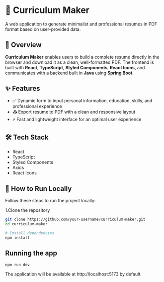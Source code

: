# 📄 Curriculum Maker

A web application to generate minimalist and professional resumes in PDF format based on user-provided data.

## 📝 Overview

**Curriculum Maker** enables users to build a complete resume directly in the browser and download it as a clean, well-formatted PDF. The frontend is built with **React**, **TypeScript**, **Styled Components**, **React Icons**, and communicates with a backend built in **Java** using **Spring Boot**.

## ✨ Features

- ✅ Dynamic form to input personal information, education, skills, and professional experience  
- 📤 Export resume to PDF with a clean and responsive layout  
- ⚡ Fast and lightweight interface for an optimal user experience

## 🛠️ Tech Stack

- React  
- TypeScript  
- Styled Components  
- Axios  
- React Icons  

## 🚀 How to Run Locally

Follow these steps to run the project locally:

1.Clone the repository
```bash
git clone https://github.com/your-username/curriculum-maker.git
cd curriculum-maker

# Install dependencies
npm install
```
## Running the app
```bash
npm run dev
```
The application will be available at http://localhost:5173 by default.